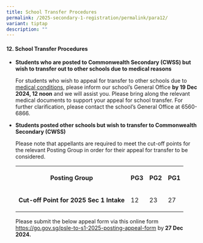 ```yaml
---
title: School Transfer Procedures
permalink: /2025-secondary-1-registration/permalink/para12/
variant: tiptap
description: ""
---
```

<h4>12. School Transfer Procedures</h4>
<ul data-tight="true" class="tight">
<li>
<p><strong>Students who are posted to Commonwealth Secondary (CWSS) but wish to transfer out to other schools due to medical reasons</strong>
</p>
<p></p>
<p>For students who wish to appeal for transfer to other schools due to <u>medical conditions</u>,
please inform our school’s General Office <strong>by 19 Dec 2024, 12 noon</strong> and
we will assist you. Please bring along the relevant medical documents to
support your appeal for school transfer. For further clarification, please
contact the school’s General Office at 6560-6866.</p>
<p></p>
</li>
<li>
<p><strong>Students posted other schools but wish to transfer to Commonwealth Secondary (CWSS)</strong>
</p>
<p></p>
<p>Please note that appellants are required to meet the cut-off points for
the relevant Posting Group in order for their appeal for transfer to be
considered.</p>
<p></p>
<table style="minWidth: 100px">
<colgroup>
<col>
<col>
<col>
<col>
</colgroup>
<tbody>
<tr>
<th rowspan="1" colspan="1">
<p>Posting Group</p>
</th>
<th rowspan="1" colspan="1">
<p>PG3</p>
</th>
<th rowspan="1" colspan="1">
<p>PG2</p>
</th>
<th rowspan="1" colspan="1">
<p>PG1</p>
</th>
</tr>
<tr>
<td rowspan="1" colspan="1">
<p><strong>Cut-off Point for 2025 Sec 1 Intake</strong>
</p>
</td>
<td rowspan="1" colspan="1">
<p>12</p>
</td>
<td rowspan="1" colspan="1">
<p>23</p>
</td>
<td rowspan="1" colspan="1">
<p>27</p>
</td>
</tr>
</tbody>
</table>
<p></p>
<p>Please submit the below appeal form via this online form <a href="https://go.gov.sg/psle-to-s1-2025-posting-appeal-form" rel="noopener noreferrer nofollow" target="_blank">https://go.gov.sg/psle-to-s1-2025-posting-appeal-form</a> by<strong> 27 Dec 2024.</strong>
</p>
</li>
</ul>
<p></p>